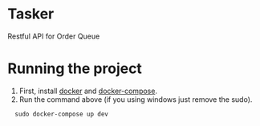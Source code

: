 # Tasker

Restful API for Order Queue


# Running the project

1) First, install [docker](https://www.docker.com/) and [docker-compose](https://docs.docker.com/compose/).
2) Run the command above (if you using windows just remove the sudo).

```
  sudo docker-compose up dev
```
